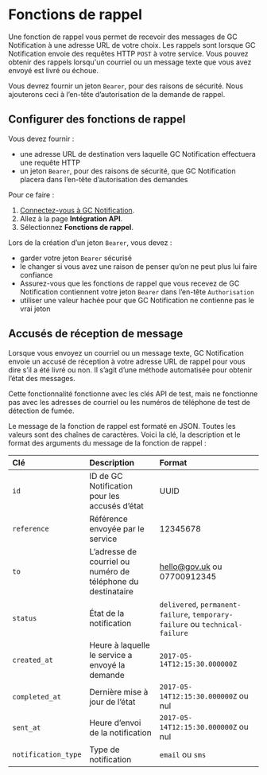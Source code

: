 # Fonctions de rappel

Une fonction de rappel vous permet de recevoir des messages de GC Notification à une adresse URL de votre choix. Les rappels sont lorsque GC Notification envoie des requêtes HTTP `POST` à votre service. Vous pouvez obtenir des rappels lorsqu'un courriel ou un message texte que vous avez envoyé est livré ou échoue.

Vous devrez fournir un jeton `Bearer`, pour des raisons de sécurité. Nous ajouterons ceci à l’en-tête d’autorisation de la demande de rappel.

## Configurer des fonctions de rappel

Vous devez fournir :

- une adresse URL de destination vers laquelle GC Notification effectuera une requête HTTP
- un jeton `Bearer`, pour des raisons de sécurité, que GC Notification placera dans l’en-tête d’autorisation des demandes

Pour ce faire :

1. [Connectez-vous à GC Notification](https://notification.canada.ca/sign-in?lang=fr).
1. Allez à la page __Intégration API__.
1. Sélectionnez __Fonctions de rappel__.

Lors de la création d’un jeton `Bearer`, vous devez :

- garder votre jeton `Bearer` sécurisé
- le changer si vous avez une raison de penser qu’on ne peut plus lui faire confiance
- Assurez-vous que les fonctions de rappel que vous recevez de GC Notification contiennent votre jeton `Bearer` dans l’en-tête `Authorisation`
- utiliser une valeur hachée pour que GC Notification ne contienne pas le vrai jeton

## Accusés de réception de message

Lorsque vous envoyez un courriel ou un message texte, GC Notification envoie un accusé de réception à votre adresse URL de rappel pour vous dire s’il a été livré ou non. Il s’agit d’une méthode automatisée pour obtenir l’état des messages.

Cette fonctionnalité fonctionne avec les clés API de test, mais ne fonctionne pas avec les adresses de courriel ou les numéros de téléphone de test de détection de fumée.

Le message de la fonction de rappel est formaté en JSON. Toutes les valeurs sont des chaînes de caractères. Voici la clé, la description et le format des arguments du message de la fonction de rappel :

|Clé | Description | Format|
|:---|:---|:---|
|`id` | ID de GC Notification pour les accusés d’état  | UUID|
|`reference` | Référence envoyée par le service | 12345678|
|`to` | L’adresse de courriel ou numéro de téléphone du destinataire | hello@gov.uk ou 07700912345|
|`status` | État de la notification | `delivered`, `permanent-failure`, `temporary-failure` ou `technical-failure`|
|`created_at` | Heure à laquelle le service a envoyé la demande | `2017-05-14T12:15:30.000000Z`|
|`completed_at` | Dernière mise à jour de l’état | `2017-05-14T12:15:30.000000Z` ou nul|
|`sent_at` | Heure d’envoi de la notification | `2017-05-14T12:15:30.000000Z` ou nul|
|`notification_type` | Type de notification | `email` ou `sms`|
